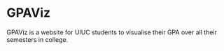 # GPAViz
GPAViz is a website for UIUC students to visualise their GPA over all their semesters in college.
